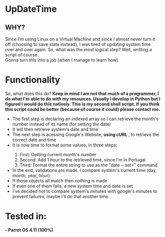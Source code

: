 # UpDateTime

<h2>WHY?</h2>

Since I'm using Linux on a Virtual Machine and since I almost never turn it off (choosing to save state instead), I was tired of updating system time over and over again.
So, what was the most logical step? Well, writting a script of course.
<br>
Gonna turn this into a job (when I manage to learn how)

<h1>Functionality</h1>

 <p> So, what does this do?
 <b>Keep in mind I am not that much of a programmer, I do what I'm able to do with my resources. Usually I develop in Python but I figured I would do this natively. This is my second shell script. If you think this script could be better (because of course it could) please contact me.</b></p>
 <ul type='disc'>
  <li> The first step is declaring an indexed array so I can retrieve the month's number instead of its name (for setting the date) </li>
 <li> It will then retrieve system's date and time </li>
  <li> The next step is acessing Google's Website, <b> using cURL </b>, to retrieve the correct date and time </li>
 <li> It is now time to format some values, in three steps: </li>
     <ol>
      <li> First: Getting current month's number </li> 
      <li>Second: Add 1 hour to the retrieved time, since I'm in Portugal </li>
      <li>Third: Format the entire string to use as the "date --set=" command </li>
     </ol>
  <li>In the end, validations are made. I compare system's current time (day, month, year, hour): </li>
 <li>If those objects all match then nothing is made </li>
 <li>If even one of them fails, a new system time and date is set </li>
  <li>I've decided not to compare system's minutes with google's minutes to prevent failures, maybe I'll do that another time </li>
  </ul>

<h1>Tested in:</h1>
<b>- Parrot OS 4.11 (100%)</b>
